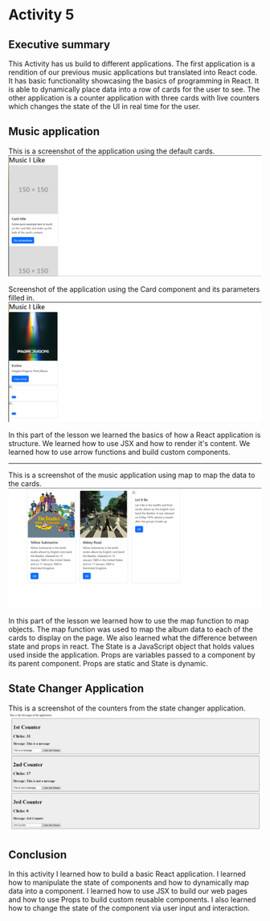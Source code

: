 # Activity 5

## Executive summary
This Activity has us build to different applications. The first application is a rendition of our previous music applications but translated into React code. It has basic functionality showcasing the basics of programming in React. It is able to dynamically place data into a row of cards for the user to see. The other application is a counter application with three cards with live counters which changes the state of the UI in real time for the user.  

## Music application

This is a screenshot of the application using the default cards.
![alt text](./screenshots/image.png)

Screenshot of the application using the Card component and its parameters filled in.
![alt text](./screenshots/image2.png)

<!-- Write a one paragraph summary of new lesson features that have been added -->
In this part of the lesson we learned the basics of how a React application is structure. We learned how to use JSX and how to render it's content. We learned how to use arrow functions and build custom components.

---

This is a screenshot of the music application using map to map the data to the cards.
![alt text](./screenshots/music-mapped-cards.png)

<!-- Write a one paragraph summary of new lesson features that have been added -->
In this part of the lesson we learned how to use the map function to map objects. The map function was used to map the album data to each of the cards to display on the page. We also learned what the difference between state and props in react. The State is a JavaScript object that holds values used inside the application. Props are variables passed to a component by its parent component. Props are static and State is dynamic.

## State Changer Application

This is a screenshot of the counters from the state changer application.
![State Changer Application](./screenshots/counter-page-statechanger.png)


## Conclusion
In this activity I learned how to build a basic React application. I learned how to manipulate the state of components and how to dynamically map data into a component. I learned how to use JSX to build our web pages and how to use Props to build custom reusable components. I also learned how to change the state of the component via user input and interaction. 

